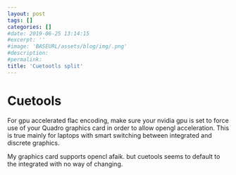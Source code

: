 ```yaml
---
layout: post
tags: []
categories: []
#date: 2019-06-25 13:14:15
#excerpt: ''
#image: 'BASEURL/assets/blog/img/.png'
#description:
#permalink:
title: 'Cuetootls split'
---
```


# Cuetools 

For gpu accelerated flac encoding, make sure your nvidia gpu is set to force use of your Quadro graphics card in order to allow opengl acceleration. This is true mainly for laptops with smart switching between integrated and discrete graphics. 


My graphics card supports opencl afaik. but cuetools seems to default to the integrated with no way of changing. 
